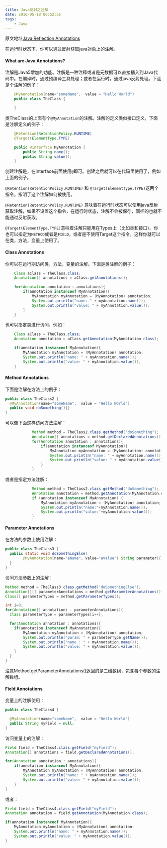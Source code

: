 ```yaml
---
title: Java反射之注解
date: 2016-05-18 00:52:55
tags:
    - Java
---
```

原文地址[Java Reflection Annotations](http://tutorials.jenkov.com/java-reflection/annotations.html)

在运行时状态下，你可以通过反射获取java对象上的注解。

#### What are Java Annotations?

注解是Java5增加的功能。注解是一种注释或者是元数据可以直接插入到Java代码中。在编译时，通过预编译工具处理；或者在运行时，通过java反射处理。下面是个注解的例子：

```java
    @MyAnnotation(name="someName",  value = "Hello World")
    public class TheClass {

    }
```

类TheClass的上面有个`@MyAnnotation`的注解。注解的定义类似接口定义，下面是注解定义的例子：

```java
    @Retention(RetentionPolicy.RUNTIME)
    @Target(ElementType.TYPE)

    public @interface MyAnnotation {
        public String name();
        public String value();
    }
```

创建注解是，在interface前面使用`@`即可。创建之后就可以在代码里使用了，例如上面的例子。

`@Retention(RetentionPolicy.RUNTIME)` 和 `@Target(ElementType.TYPE)`这两个指令，指明了这个注解如何被使用。
 
`@Retention(RetentionPolicy.RUNTIME)` 意味着在运行时状态可以使用java反射获取注解，如果不设置这个指令，在运行时状态，注解不会被保存，同样的也就不能通过反射获取。 

`@Target(ElementType.TYPE)`意味着注解只能用在Types上（比如类和接口）。你也可以指定为`METHOD`或者是`FIELD`，或者是不使用Target这个指令，这样你就可以在类，方法，变量上使用了。

#### Class Annotations

你可以在运行期访问类，方法，变量的注解。下面是类注解的例子：

```java
    Class aClass = TheClass.class;
    Annotation[] annotations = aClass.getAnnotations();

    for(Annotation annotation : annotations){
        if(annotation instanceof MyAnnotation){
            MyAnnotation myAnnotation = (MyAnnotation) annotation;
            System.out.println("name: " + myAnnotation.name());
            System.out.println("value: " + myAnnotation.value());
        }
    }
```

也可以指定类进行访问，例如：

```java
    Class aClass = TheClass.class;
    Annotation annotation = aClass.getAnnotation(MyAnnotation.class);

    if(annotation instanceof MyAnnotation){
        MyAnnotation myAnnotation = (MyAnnotation) annotation;
        System.out.println("name: " + myAnnotation.name());
        System.out.println("value: " + myAnnotation.value());
    }
```

#### Method Annotations

下面是注解在方法上的例子：

```java
public class TheClass2 {
  @MyAnnotation(name="someName",  value = "Hello World")
  public void doSomething(){}
}
```

可以像下面这样访问方法注解：

```java
            Method method = TheClass2.class.getMethod("doSomething");
            Annotation[] annotations = method.getDeclaredAnnotations();
            for(Annotation annotation : annotations){
                if(annotation instanceof MyAnnotation){
                    MyAnnotation myAnnotation = (MyAnnotation) annotation;
                    System.out.println("name: " + myAnnotation.name());
                    System.out.println("value: " + myAnnotation.value());
                }
            }
```

或者是指定方法注解：

```java
            Method method = TheClass2.class.getMethod("doSomething");
            Annotation annotation = method.getAnnotation(MyAnnotation.class);
            if (annotation instanceof MyAnnotation) {
                MyAnnotation myAnnotation = (MyAnnotation) annotation;
                System.out.println("name:"+myAnnotation.name());
                System.out.println("value:"+myAnnotation.value());
            }
```

#### Parameter Annotations

在方法的参数上使用注解：

```java
public class TheClass3 {
  public static void doSomethingElse(
        @MyAnnotation(name="aName", value="aValue") String parameter){
  }
}
```

访问方法参数上的注解：

```java
Method method = TheClass3.class.getMethod("doSomethingElse");
Annotation[][] parameterAnnotations = method.getParameterAnnotations();
Class[] parameterTypes = method.getParameterTypes();

int i=0;
for(Annotation[] annotations : parameterAnnotations){
  Class parameterType = parameterTypes[i++];

  for(Annotation annotation : annotations){
    if(annotation instanceof MyAnnotation){
        MyAnnotation myAnnotation = (MyAnnotation) annotation;
        System.out.println("param: " + parameterType.getName());
        System.out.println("name : " + myAnnotation.name());
        System.out.println("value: " + myAnnotation.value());
    }
  }
}
```

注意Method.getParameterAnnotations()返回的是二维数组，包含每个参数的注解数组。

#### Field Annotations 

变量上的注解使用：

```java
public class TheClass4 {

  @MyAnnotation(name="someName",  value = "Hello World")
  public String myField = null;
}
```

访问变量上的注解：

```java
Field field = TheClass4.class.getField("myField");
Annotation[] annotations = field.getDeclaredAnnotations();

for(Annotation annotation : annotations){
    if(annotation instanceof MyAnnotation){
        MyAnnotation myAnnotation = (MyAnnotation) annotation;
        System.out.println("name: " + myAnnotation.name());
        System.out.println("value: " + myAnnotation.value());
    }
}
```

或者：

```java
Field field = TheClass4.class.getField("myField");
Annotation annotation = field.getAnnotation(MyAnnotation.class);

if(annotation instanceof MyAnnotation){
    MyAnnotation myAnnotation = (MyAnnotation) annotation;
    System.out.println("name: " + myAnnotation.name());
    System.out.println("value: " + myAnnotation.value());
}
```




